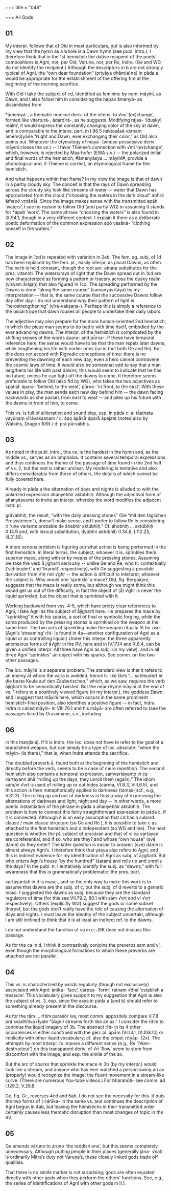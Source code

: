 +++
title = "048"

+++
All Gods


## 01
My interpr. follows that of Old in most particulars, but is also informed by my view that the hymn as a whole is a Dawn hymn (see publ. intro.). I therefore think that in the 1st hemistich the dative recipient of the poets’ compositions is Agni, not, per Old, Varuṇa, nor, per Re, Indra. (Ge and WG do not identify the recipient.) Although the descriptors in b are not strongly typical of Agni, the “own dear foundation” (priyā́ya dhā́m(a)ne) in pāda a would be appropriate for the establishment of the offering fire at the beginning of the morning sacrifice.

With Old I take the subject of cd, identified as feminine by nom. māyínī, as Dawn, and I also follow him in considering the hapax āmenyá- as dissimilated from

*āmemyá-, a thematic nominal deriv. of the intens. to √mī ‘(ex)change’, formed like
vitarturá-, ādardirá-, as he suggests. Modifying rájas- ‘(dusky) realm’, it would express the constantly changing color of the sky at dawn, and is comparable to the intens. part. in I.96.5 náktoṣā́sā várṇam āmém(i)yāne “Night and Dawn, ever exchanging their color,” as Old also points out. Whatever the etymology of māyā́- (whose possessive deriv. māyínī closes the vs.) -- I favor Thieme’s connection with √mī ‘(ex)change’, which, however, is rejected by Mayrhofer (EWA s.v.) -- the polarized initial and final words of the hemistich, #āmenyásya ... māyínī#, provide a phonological and, if Thieme is correct, an etymological frame for the hemistich.

And what happens within that frame? In my view the image is that of dawn in a partly cloudy sky. The conceit is that the rays of Dawn spreading across the cloudy sky look like streams of water -- water that Dawn has appropriated from the cloud (“choosing the waters in the dark cloud” abhrá ām̐apó vṛṇānā́). Since the image makes sense with the transmitted apáḥ ‘waters’, I see no reason to follow Old (and partly WG) in assuming it stands for *ápaḥ ‘work’. The same phrase “choosing the waters” is also found in IX.94.1, though in a very different context. I explain it there as a deliberate poetic deformation of the common expression apó vasāná- “clothing oneself in the waters.”


## 02
The image in 1cd is repeated with variation in 2ab. The fem. sg. subj. of 1d has been replaced by the fem. pl., easily interpr. as plural Dawns, as often. The verb is held constant, though the root aor. atnata substitutes for the pres. vitanóti. The waters/rays of light that the Dawn spread out in 1cd are now characterized as forming a pattern or tracery across the dusky realm (víśvam ā́rájaḥ) that also figured in 1cd. The spreading performed by the Dawns is done “along the same course” (samānyā́vṛtáyā) by my interpretation -- that is, the same course that the successive Dawns follow day after day. I do not understand why their pattern of light is “herostrengthening” (vīrá-vakṣaṇa-). Perhaps this is simply a reference to the usual trope that dawn rouses all people to undertake their daily labors.

The adjective may also prepare for the more human-oriented 2nd hemistich, in which the pious man seems to do battle with time itself, embodied by the ever advancing dawns. The interpr. of the hemistich is complicated by the shifting senses of the words ápara- and pū́rva-. If these have temporal reference here, the sense would have to be that the man repels later dawns, while lengthening his life with earlier ones (so in fact both Ge and Re). But this does not accord with Rigvedic conceptions of time: there is no preventing the dawning of each new day; even a hero cannot contravene the cosmic laws of time. It would also be somewhat odd to say that a man lengthens his life with past dawns; this would seem to indicate that he has no future, unless he can fight off the dawns to come. It therefore seems preferable to follow Old (also fld by WG), who takes the two adjectives as spatial: ápara- ‘behind, to the west’, pū́rva- ‘in front, to the east’. With these values in play, the man sends each new day behind him -- the dawn facing backwards as she passes from east to west -- and piles up his future with the dawns in front of him, to come.

This vs. is full of alliteration and sound play, esp. in pāda c: a: tā́atnata vayúnaṃ vīrávakṣaṇam / c: ápo ápācīr áparā ápejate (noted also by Watkins, Dragon 109) / d: prá pū́rvābhis.

## 03
As noted in the publ. intro., this vs. is the hardest in the hymn and, as the middle vs., serves as an omphalos. It contains several temporal expressions and thus continues the theme of the passage of time found in the 2nd half of vs. 2, but the rest is rather unclear. My rendering is tentative and also differs considerably from those of others, the details of which cannot be fully covered here.

Already in pāda a the alternation of days and nights is alluded to with the polarized expression ahanyèbhir aktúbhiḥ. Although the adjectival form of ahanyàseems to invite an interpr. whereby the word modifies the adjacent instr. pl.

grā́vabhiḥ, the result, “with the daily pressing stones” (Ge “mit den täglichen Presssteinen”), doesn’t make sense, and I prefer to follow Re in considering it “une variante probable de áhabhir aktúbhiḥ.” Cf. áhobhiḥ ... aktúbhiḥ X.14.9 and, with lexical substitution, dyúbhir aktúbhiḥ (I.34.8, I.112.25, III.31.16).

A more serious problem is figuring out what action is being performed in the first hemistich. In literal terms, the subject, whoever it is, sprinkles the/a superior mace, along with or by means of the pressing stones. Assuming we take the verb ā́ jigharti seriously -- unlike Ge and Re, who tr. contextually (‘schleudert’ and ‘brandit’ respectively), with Ge suggesting a possible derivation from √hṛ not √ghṛ -- the action is difficult to interpret, whoever the subject is. Why would one ‘sprinkle’ a mace? Old, flg. Bergaigne, suggests that the mace is really soma, but although we might think this would get us out of the difficulty, in fact the object of (ā́) √ghṛ is never the liquid sprinkled, but the object that is sprinkled with it.

Working backward from vss. 4-5, which have pretty clear references to Agni, I take Agni as the subject of ā́jigharti here. He prepares the mace by “sprinkling” it with his sparks, a sort of final or symbolic forging, while the soma produced by the pressing stones is sprinkled on the weapon at the same time. The two acts of sprinkling make the weapon ritually fit for use. (Agni’s ‘streaming’ rītí- is found in 4a—another configuration of Agni as a liquid or as controlling liquid.) Under this interpr. the three apparently anomalous forms of ā́√ghṛ in the RV, here and in IV.17.14 and X.6.4, can be given a unified interpr. All three have Agni as subj. (in my view), and in all three Agni “sprinkles” an object with his sparks. See comm. on the two other passages.

The loc. māyíni is a separate problem. The standard view is that it refers to an enemy at whom the vajra is wielded, hence tr. like Ge’s “… schleudert er die beste Keule auf den Zauberischen,” which, as we saw, requires the verb ā́jigharti to be semantically twisted. But the near rhyme māyínī at the end of vs. 1 refers to a positively viewed figure (in my interpr.), the goddess Dawn, and I suggest that māyíni here, which occurs in the same prominent hemistich-final position, also identifies a positive figure -- in fact, Indra. Indra is called māyín- in VIII.76.1 and his māyā́- are often referred to (see the passages listed by Grassmann, s.v., including


## 06
in this maṇḍala). If it is Indra, the loc. does not have to refer to the goal of a brandished weapon, but can simply be a type of loc. absolute: “when the māyín- (is there),” that is, when Indra attends the sacrifice.

The doubled preverb ā́, found both at the beginning of the hemistich and directly before the verb, seems to be a case of mere repetition. The second hemistich also contains a temporal expression, saṃvartáyanto ví ca vartayann áhā “rolling up the days, they unroll them (again).” The idiom sám/ví √vṛt is used of rolling up or out hides (cárma, VI.8.3, VIII.6.5), and this action is then metaphorically applied to darkness (támas-)(cf., e.g., V.31.3). The rolling up and out of darkness is thus a way of expressing the alternations of darkness and light, night and day -- in other words, a more poetic instantiation of the phrase in pāda a ahanyèbhir aktúbhiḥ. The problem is how to connect this fairly straightforward expression to pāda c, if it is connected. Although it is an easy assumption that cd has a subord. clause / main clause structure (so Ge and Re ), it is possible to take c as attached to the first hemistich and d independent (so WG and me). The next question is whether the pl. subject of pracáran and that of ví ca vartayan are coreferential, and if so, who are they? and whose “own house” (své dáme) do they enter? The latter question is easier to answer: (své) dáme is almost always Agni’s. I therefore think that yásya also refers to Agni, and this is indirect evidence for my identification of Agni as subj. of ā́jigharti. But who enters Agni’s house “by the hundred” (śatám) and rolls up and unrolls the days? In the publ. tr. I tentatively identify the subj. as “dawns,” with full awareness that this is grammatically problematic: the pres. part.

vartáyantaḥ in d is masc., and so the only way to make this work is to assume that dawns are the subj. of c, but the subj. of d reverts to a generic masc. I suggested the dawns as subj. because they are the standard regulators of time (for this see VII.79.2, 80.1 with sám √vṛt and ví √vṛt respectively). Others (explicitly WG) suggest the gods or some subset thereof, but the gods don’t really have the role of causing the alternation of days and nights. I must leave the identity of the subject uncertain, although I am still inclined to think that it is at least an indirect ref. to the dawns.

I do not understand the function of vā in c; JSK does not discuss this passage.

As for the ca in d, I think it contrastively conjoins the preverbs sam and ví, even though the morphological formations to which these preverbs are attached are not parallel.


## 04
This vs. is characterized by words regularly (though not exclusively) associated with Agni: ánīka- ‘face’, várpas- ‘form’, rátnam √dhā ‘establish a treasure’. This vocabulary gives support to my suggestion that Agni is also the subject of vs. 3, esp. since the asya in pāda a (and b) should refer to something already present in the discourse.

As for the tā́m … rītím paraśór iva, most comm. appositely compare V.7.8 prá svádhitīva rī́yate “(Agni) streams forth like an ax.” I consider the rītím to continue the liquid imagery of 3b. The abstract rītí- in its 4 other occurrences is either construed with the gen. pl. apā́m (VI.13.1, IX.108.10) or implicitly with other liquid vocabulary; cf. also the cmpd. rītyā̀p- (2x). The attempts by most interpr. to impose a different sense (e.g., Re ‘l’élan-destructeur’) on this transparent deriv. of √rī ‘flow’ seem to stem from discomfort with the image, and esp. the simile of the ax.

But the arc of sparks that sprinkle the mace in 3b (by my interpr.) would look like a stream, and anyone who has ever watched a person swing an ax (properly) would recognize the image: the fluent movement in a stream-like curve. (There are numerous You-tube videos.) For bhárahūti- see comm. ad I.129.2, V.29.8.

Ge, flg. Gr., reverses 4cd and 5ab. I do not see the necessity for this. It puts the two forms of (-)ánīka- in the same vs. and continues the description of Agni begun in 4ab, but leaving the hemistichs in their transmitted order certainly causes less thematic disruption than most changes of topic in the RV.


## 05
Ge emends váruṇo to áruṇo ‘the reddish one’, but this seems completely unnecessary. Although putting people in their places (generally jána- √yat) is ordinarily Mitra’s duty not Varuṇa’s, these closely linked gods trade off qualities.

That there is no simile marker is not surprising; gods are often equated directly with other gods when they perform the others’ functions. See, e.g., the series of identifications of Agni with other gods in II.1.

